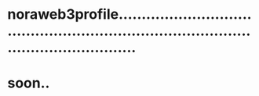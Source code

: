 # noraweb3profile..............................................................................................................
# soon..
